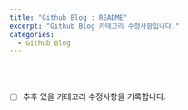 ```yaml
---
title: "Github Blog : README"
excerpt: "Github Blog 카테고리 수정사항입니다."
categories:
  - Github Blog
---
```


<br>

<br>

- [ ] 추후 있을 카테고리 수정사항을 기록합니다.

<br>

<br>
